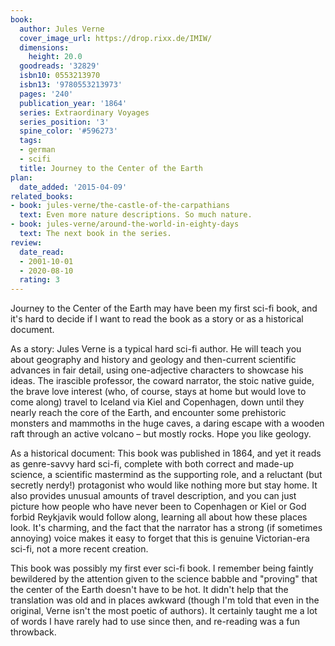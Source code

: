 ```yaml
---
book:
  author: Jules Verne
  cover_image_url: https://drop.rixx.de/IMIW/
  dimensions:
    height: 20.0
  goodreads: '32829'
  isbn10: 0553213970
  isbn13: '9780553213973'
  pages: '240'
  publication_year: '1864'
  series: Extraordinary Voyages
  series_position: '3'
  spine_color: '#596273'
  tags:
  - german
  - scifi
  title: Journey to the Center of the Earth
plan:
  date_added: '2015-04-09'
related_books:
- book: jules-verne/the-castle-of-the-carpathians
  text: Even more nature descriptions. So much nature.
- book: jules-verne/around-the-world-in-eighty-days
  text: The next book in the series.
review:
  date_read:
  - 2001-10-01
  - 2020-08-10
  rating: 3
---
```


Journey to the Center of the Earth may have been my first sci-fi book, and it's hard to decide if I want to read the
book as a story or as a historical document.

As a story: Jules Verne is a typical hard sci-fi author. He will teach you about geography and history and geology and
then-current scientific advances in fair detail, using one-adjective characters to showcase his ideas. The irascible
professor, the coward narrator, the stoic native guide, the brave love interest (who, of course, stays at home but would
love to come along) travel to Iceland via Kiel and Copenhagen, down until they nearly reach the core of the Earth, and
encounter some prehistoric monsters and mammoths in the huge caves, a daring escape with a wooden raft through an active
volcano – but mostly rocks. Hope you like geology.

As a historical document: This book was published in 1864, and yet it reads as genre-savvy hard sci-fi, complete with
both correct and made-up science, a scientific mastermind as the supporting role, and a reluctant (but secretly nerdy!)
protagonist who would like nothing more but stay home. It also provides unusual amounts of travel description, and you
can just picture how people who have never been to Copenhagen or Kiel or God forbid Reykjavik would follow along,
learning all about how these places look. It's charming, and the fact that the narrator has a strong (if sometimes
annoying) voice makes it easy to forget that this is genuine Victorian-era sci-fi, not a more recent creation.

This book was possibly my first ever sci-fi book. I remember being faintly bewildered by the attention given to the
science babble and "proving" that the center of the Earth doesn't have to be hot. It didn't help that the translation
was old and in places awkward (though I'm told that even in the original, Verne isn't the most poetic of
authors). It certainly taught me a lot of words I have rarely had to use since then, and re-reading was a fun throwback.
